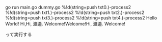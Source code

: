 go run main.go dummy.go
%!d(string=push txt0.)-process2
%!d(string=push txt1.)-process2
%!d(string=push txt2.)-process2
%!d(string=push txt3.)-process2
%!d(string=push txt4.)-process2
Hello World!
Hi,Hi, 渡邉. Welcome!Welcome!Hi, 渡邉. Welcome!

って実行する
